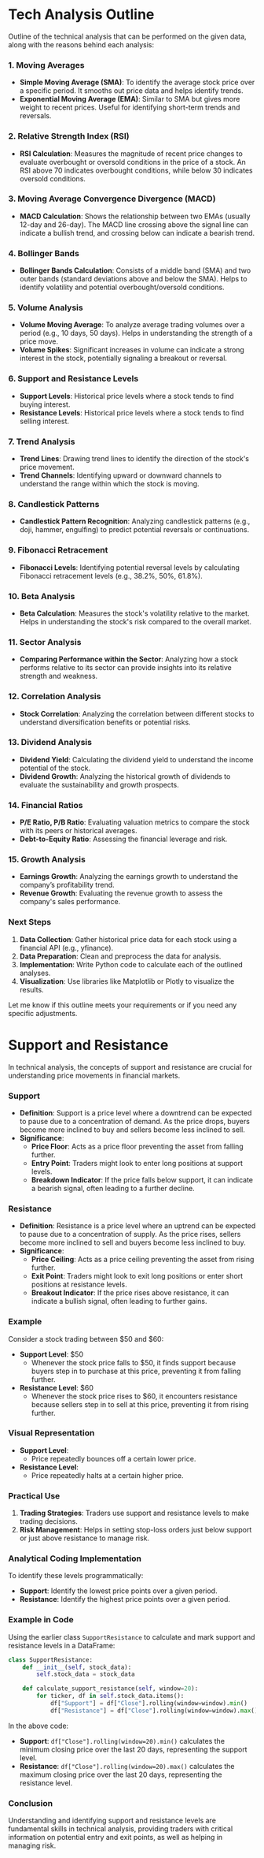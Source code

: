 # Tech Analysis Outline

Outline of the technical analysis that can be performed on the given data, along with the reasons behind each analysis:

### 1. **Moving Averages**

- **Simple Moving Average (SMA)**: To identify the average stock price over a specific period. It smooths out price data and helps identify trends.
- **Exponential Moving Average (EMA)**: Similar to SMA but gives more weight to recent prices. Useful for identifying short-term trends and reversals.

### 2. **Relative Strength Index (RSI)**

- **RSI Calculation**: Measures the magnitude of recent price changes to evaluate overbought or oversold conditions in the price of a stock. An RSI above 70 indicates overbought conditions, while below 30 indicates oversold conditions.

### 3. **Moving Average Convergence Divergence (MACD)**

- **MACD Calculation**: Shows the relationship between two EMAs (usually 12-day and 26-day). The MACD line crossing above the signal line can indicate a bullish trend, and crossing below can indicate a bearish trend.

### 4. **Bollinger Bands**

- **Bollinger Bands Calculation**: Consists of a middle band (SMA) and two outer bands (standard deviations above and below the SMA). Helps to identify volatility and potential overbought/oversold conditions.

### 5. **Volume Analysis**

- **Volume Moving Average**: To analyze average trading volumes over a period (e.g., 10 days, 50 days). Helps in understanding the strength of a price move.
- **Volume Spikes**: Significant increases in volume can indicate a strong interest in the stock, potentially signaling a breakout or reversal.

### 6. **Support and Resistance Levels**

- **Support Levels**: Historical price levels where a stock tends to find buying interest.
- **Resistance Levels**: Historical price levels where a stock tends to find selling interest.

### 7. **Trend Analysis**

- **Trend Lines**: Drawing trend lines to identify the direction of the stock's price movement.
- **Trend Channels**: Identifying upward or downward channels to understand the range within which the stock is moving.

### 8. **Candlestick Patterns**

- **Candlestick Pattern Recognition**: Analyzing candlestick patterns (e.g., doji, hammer, engulfing) to predict potential reversals or continuations.

### 9. **Fibonacci Retracement**

- **Fibonacci Levels**: Identifying potential reversal levels by calculating Fibonacci retracement levels (e.g., 38.2%, 50%, 61.8%).

### 10. **Beta Analysis**

- **Beta Calculation**: Measures the stock's volatility relative to the market. Helps in understanding the stock's risk compared to the overall market.

### 11. **Sector Analysis**

- **Comparing Performance within the Sector**: Analyzing how a stock performs relative to its sector can provide insights into its relative strength and weakness.

### 12. **Correlation Analysis**

- **Stock Correlation**: Analyzing the correlation between different stocks to understand diversification benefits or potential risks.

### 13. **Dividend Analysis**

- **Dividend Yield**: Calculating the dividend yield to understand the income potential of the stock.
- **Dividend Growth**: Analyzing the historical growth of dividends to evaluate the sustainability and growth prospects.

### 14. **Financial Ratios**

- **P/E Ratio, P/B Ratio**: Evaluating valuation metrics to compare the stock with its peers or historical averages.
- **Debt-to-Equity Ratio**: Assessing the financial leverage and risk.

### 15. **Growth Analysis**

- **Earnings Growth**: Analyzing the earnings growth to understand the company’s profitability trend.
- **Revenue Growth**: Evaluating the revenue growth to assess the company's sales performance.

### Next Steps

1. **Data Collection**: Gather historical price data for each stock using a financial API (e.g., yfinance).
2. **Data Preparation**: Clean and preprocess the data for analysis.
3. **Implementation**: Write Python code to calculate each of the outlined analyses.
4. **Visualization**: Use libraries like Matplotlib or Plotly to visualize the results.

Let me know if this outline meets your requirements or if you need any specific adjustments.

# Support and Resistance

In technical analysis, the concepts of support and resistance are crucial for understanding price movements in financial markets.

### Support

- **Definition**: Support is a price level where a downtrend can be expected to pause due to a concentration of demand. As the price drops, buyers become more inclined to buy and sellers become less inclined to sell.
- **Significance**:
  - **Price Floor**: Acts as a price floor preventing the asset from falling further.
  - **Entry Point**: Traders might look to enter long positions at support levels.
  - **Breakdown Indicator**: If the price falls below support, it can indicate a bearish signal, often leading to a further decline.

### Resistance

- **Definition**: Resistance is a price level where an uptrend can be expected to pause due to a concentration of supply. As the price rises, sellers become more inclined to sell and buyers become less inclined to buy.
- **Significance**:
  - **Price Ceiling**: Acts as a price ceiling preventing the asset from rising further.
  - **Exit Point**: Traders might look to exit long positions or enter short positions at resistance levels.
  - **Breakout Indicator**: If the price rises above resistance, it can indicate a bullish signal, often leading to further gains.

### Example

Consider a stock trading between $50 and $60:

- **Support Level**: $50
  - Whenever the stock price falls to $50, it finds support because buyers step in to purchase at this price, preventing it from falling further.
- **Resistance Level**: $60
  - Whenever the stock price rises to $60, it encounters resistance because sellers step in to sell at this price, preventing it from rising further.

### Visual Representation

- **Support Level**:
  - Price repeatedly bounces off a certain lower price.
- **Resistance Level**:
  - Price repeatedly halts at a certain higher price.

### Practical Use

1. **Trading Strategies**: Traders use support and resistance levels to make trading decisions.
2. **Risk Management**: Helps in setting stop-loss orders just below support or just above resistance to manage risk.

### Analytical Coding Implementation

To identify these levels programmatically:

- **Support**: Identify the lowest price points over a given period.
- **Resistance**: Identify the highest price points over a given period.

### Example in Code

Using the earlier class `SupportResistance` to calculate and mark support and resistance levels in a DataFrame:

```python
class SupportResistance:
    def __init__(self, stock_data):
        self.stock_data = stock_data

    def calculate_support_resistance(self, window=20):
        for ticker, df in self.stock_data.items():
            df["Support"] = df["Close"].rolling(window=window).min()
            df["Resistance"] = df["Close"].rolling(window=window).max()
```

In the above code:

- **Support**: `df["Close"].rolling(window=20).min()` calculates the minimum closing price over the last 20 days, representing the support level.
- **Resistance**: `df["Close"].rolling(window=20).max()` calculates the maximum closing price over the last 20 days, representing the resistance level.

### Conclusion

Understanding and identifying support and resistance levels are fundamental skills in technical analysis, providing traders with critical information on potential entry and exit points, as well as helping in managing risk.
